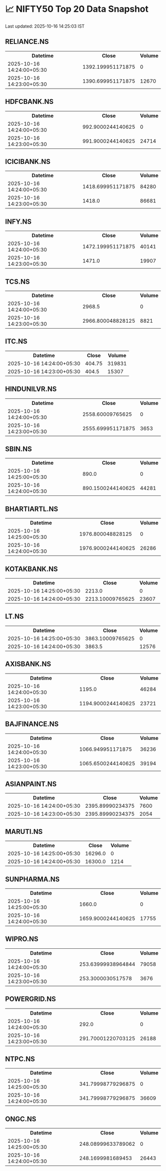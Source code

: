 # 📈 NIFTY50 Top 20 Data Snapshot

Last updated: 2025-10-16 14:25:03 IST

## RELIANCE.NS

<table>
  <tr><th>Datetime</th><th>Close</th><th>Volume</th></tr>
  <tr><td>2025-10-16 14:24:00+05:30</td><td>1392.199951171875</td><td>0</td></tr>
  <tr><td>2025-10-16 14:23:00+05:30</td><td>1390.699951171875</td><td>12670</td></tr>
</table>

## HDFCBANK.NS

<table>
  <tr><th>Datetime</th><th>Close</th><th>Volume</th></tr>
  <tr><td>2025-10-16 14:24:00+05:30</td><td>992.9000244140625</td><td>0</td></tr>
  <tr><td>2025-10-16 14:23:00+05:30</td><td>991.9000244140625</td><td>24714</td></tr>
</table>

## ICICIBANK.NS

<table>
  <tr><th>Datetime</th><th>Close</th><th>Volume</th></tr>
  <tr><td>2025-10-16 14:24:00+05:30</td><td>1418.699951171875</td><td>84280</td></tr>
  <tr><td>2025-10-16 14:23:00+05:30</td><td>1418.0</td><td>86681</td></tr>
</table>

## INFY.NS

<table>
  <tr><th>Datetime</th><th>Close</th><th>Volume</th></tr>
  <tr><td>2025-10-16 14:24:00+05:30</td><td>1472.199951171875</td><td>40141</td></tr>
  <tr><td>2025-10-16 14:23:00+05:30</td><td>1471.0</td><td>19907</td></tr>
</table>

## TCS.NS

<table>
  <tr><th>Datetime</th><th>Close</th><th>Volume</th></tr>
  <tr><td>2025-10-16 14:24:00+05:30</td><td>2968.5</td><td>0</td></tr>
  <tr><td>2025-10-16 14:23:00+05:30</td><td>2966.800048828125</td><td>8821</td></tr>
</table>

## ITC.NS

<table>
  <tr><th>Datetime</th><th>Close</th><th>Volume</th></tr>
  <tr><td>2025-10-16 14:24:00+05:30</td><td>404.75</td><td>319831</td></tr>
  <tr><td>2025-10-16 14:23:00+05:30</td><td>404.5</td><td>15307</td></tr>
</table>

## HINDUNILVR.NS

<table>
  <tr><th>Datetime</th><th>Close</th><th>Volume</th></tr>
  <tr><td>2025-10-16 14:24:00+05:30</td><td>2558.60009765625</td><td>0</td></tr>
  <tr><td>2025-10-16 14:23:00+05:30</td><td>2555.699951171875</td><td>3653</td></tr>
</table>

## SBIN.NS

<table>
  <tr><th>Datetime</th><th>Close</th><th>Volume</th></tr>
  <tr><td>2025-10-16 14:25:00+05:30</td><td>890.0</td><td>0</td></tr>
  <tr><td>2025-10-16 14:24:00+05:30</td><td>890.1500244140625</td><td>44281</td></tr>
</table>

## BHARTIARTL.NS

<table>
  <tr><th>Datetime</th><th>Close</th><th>Volume</th></tr>
  <tr><td>2025-10-16 14:25:00+05:30</td><td>1976.800048828125</td><td>0</td></tr>
  <tr><td>2025-10-16 14:24:00+05:30</td><td>1976.9000244140625</td><td>26286</td></tr>
</table>

## KOTAKBANK.NS

<table>
  <tr><th>Datetime</th><th>Close</th><th>Volume</th></tr>
  <tr><td>2025-10-16 14:25:00+05:30</td><td>2213.0</td><td>0</td></tr>
  <tr><td>2025-10-16 14:24:00+05:30</td><td>2213.10009765625</td><td>23607</td></tr>
</table>

## LT.NS

<table>
  <tr><th>Datetime</th><th>Close</th><th>Volume</th></tr>
  <tr><td>2025-10-16 14:25:00+05:30</td><td>3863.10009765625</td><td>0</td></tr>
  <tr><td>2025-10-16 14:24:00+05:30</td><td>3863.5</td><td>12576</td></tr>
</table>

## AXISBANK.NS

<table>
  <tr><th>Datetime</th><th>Close</th><th>Volume</th></tr>
  <tr><td>2025-10-16 14:24:00+05:30</td><td>1195.0</td><td>46284</td></tr>
  <tr><td>2025-10-16 14:23:00+05:30</td><td>1194.9000244140625</td><td>23721</td></tr>
</table>

## BAJFINANCE.NS

<table>
  <tr><th>Datetime</th><th>Close</th><th>Volume</th></tr>
  <tr><td>2025-10-16 14:24:00+05:30</td><td>1066.949951171875</td><td>36236</td></tr>
  <tr><td>2025-10-16 14:23:00+05:30</td><td>1065.6500244140625</td><td>39194</td></tr>
</table>

## ASIANPAINT.NS

<table>
  <tr><th>Datetime</th><th>Close</th><th>Volume</th></tr>
  <tr><td>2025-10-16 14:24:00+05:30</td><td>2395.89990234375</td><td>7600</td></tr>
  <tr><td>2025-10-16 14:23:00+05:30</td><td>2395.89990234375</td><td>2054</td></tr>
</table>

## MARUTI.NS

<table>
  <tr><th>Datetime</th><th>Close</th><th>Volume</th></tr>
  <tr><td>2025-10-16 14:25:00+05:30</td><td>16296.0</td><td>0</td></tr>
  <tr><td>2025-10-16 14:24:00+05:30</td><td>16300.0</td><td>1214</td></tr>
</table>

## SUNPHARMA.NS

<table>
  <tr><th>Datetime</th><th>Close</th><th>Volume</th></tr>
  <tr><td>2025-10-16 14:25:00+05:30</td><td>1660.0</td><td>0</td></tr>
  <tr><td>2025-10-16 14:24:00+05:30</td><td>1659.9000244140625</td><td>17755</td></tr>
</table>

## WIPRO.NS

<table>
  <tr><th>Datetime</th><th>Close</th><th>Volume</th></tr>
  <tr><td>2025-10-16 14:24:00+05:30</td><td>253.63999938964844</td><td>79058</td></tr>
  <tr><td>2025-10-16 14:23:00+05:30</td><td>253.3000030517578</td><td>3676</td></tr>
</table>

## POWERGRID.NS

<table>
  <tr><th>Datetime</th><th>Close</th><th>Volume</th></tr>
  <tr><td>2025-10-16 14:24:00+05:30</td><td>292.0</td><td>0</td></tr>
  <tr><td>2025-10-16 14:23:00+05:30</td><td>291.70001220703125</td><td>26188</td></tr>
</table>

## NTPC.NS

<table>
  <tr><th>Datetime</th><th>Close</th><th>Volume</th></tr>
  <tr><td>2025-10-16 14:25:00+05:30</td><td>341.79998779296875</td><td>0</td></tr>
  <tr><td>2025-10-16 14:24:00+05:30</td><td>341.79998779296875</td><td>36609</td></tr>
</table>

## ONGC.NS

<table>
  <tr><th>Datetime</th><th>Close</th><th>Volume</th></tr>
  <tr><td>2025-10-16 14:25:00+05:30</td><td>248.08999633789062</td><td>0</td></tr>
  <tr><td>2025-10-16 14:24:00+05:30</td><td>248.1699981689453</td><td>26443</td></tr>
</table>

